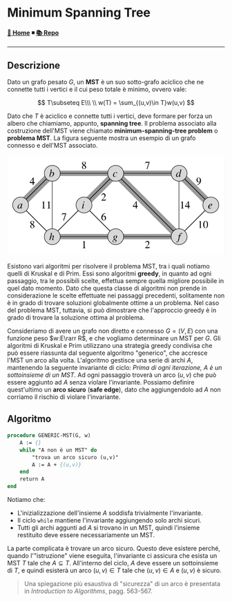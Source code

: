 # Minimum Spanning Tree

#### [🏡 Home](index.html) ◾ [📚 Repo](https://github.com/jack23247/ricettario)

---

## Descrizione

Dato un grafo pesato $G$, un **MST** è un suo sotto-grafo aciclico che ne
connette tutti i vertici e il cui peso totale è minimo, ovvero vale:

$$
T\subseteq E\\\ \\
w(T) = \sum_{(u,v)\in T}w(u,v)
$$

Dato che $T$ è aciclico e connette tutti i vertici, deve formare per forza un
albero che chiamiamo, appunto, **spanning tree**. Il problema associato alla
costruzione dell'MST viene chiamato **minimum-spanning-tree problem** o
**problema MST**. La figura seguente mostra un esempio di un grafo connesso e
dell'MST associato.

![mst1](img/mst1.png)

Esistono vari algoritmi per risolvere il problema MST, tra i quali notiamo
quelli di Kruskal e di Prim. Essi sono algoritmi **greedy**, in quanto ad ogni
passaggio, tra le possibili scelte, effettua sempre quella migliore possibile
in quel dato momento. Dato che questa classe di algoritmi non prende in
considerazione le scelte effettuate nei passaggi precedenti, solitamente non è
in grado di trovare soluzioni globalmente ottime a un problema. Nel caso del
problema MST, tuttavia, si può dimostrare che l'approccio greedy è in grado di
trovare la soluzione ottima al problema.

Consideriamo di avere un grafo non diretto e connesso $G=(V,E)$ con una funzione peso $w:E\rarr R$, e che vogliamo determinare un MST per $G$. Gli algoritmi di Kruskal e Prim utilizzano una strategia greedy condivisa che può essere riassunta dal seguente algoritmo "generico", che accresce l'MST un arco alla volta. L'algoritmo gestisce una serie di archi $A$, mantenendo la seguente invariante di ciclo: *Prima di ogni iterazione, $A$ è un sottoinsieme di un MST*. Ad ogni passaggio troverà un arco $(u,v)$ che può essere aggiunto ad $A$ senza violare l'invariante. Possiamo definire quest'ultimo un **arco sicuro** (**safe edge**), dato che aggiungendolo ad $A$ non corriamo il rischio di violare l'invariante.

## Algoritmo

```pascal
procedure GENERIC-MST(G, w)
	A := {}
	while "A non è un MST" do
		"trova un arco sicuro (u,v)"
		A := A + {(u,v)}
	end
	return A
end
```

Notiamo che:
 - L'inizializzazione dell'insieme $A$ soddisfa trivialmente l'invariante.
 - Il ciclo `while` mantiene l'invariante aggiungendo solo archi sicuri.
 - Tutti gli archi aggunti ad $A$ si trovano in un MST, quindi l'insieme restituito deve essere necessariamente un MST.

La parte complicata è trovare un arco sicuro. Questo deve esistere perché, quando l'"istruzione" viene eseguita, l'invariante ci assicura che esista un MST $T$ tale che $A\subseteq T$. All'interno del ciclo, $A$ deve essere un sottoinsieme di $T$, e quindi esisterà un arco $(u,v)\in T$ tale che $(u,v)\in A$ e $(u,v)$ è sicuro.

> Una spiegazione più esaustiva di "sicurezza" di un arco è presentata in *Introduction to Algorithms*, pagg. 563-567.